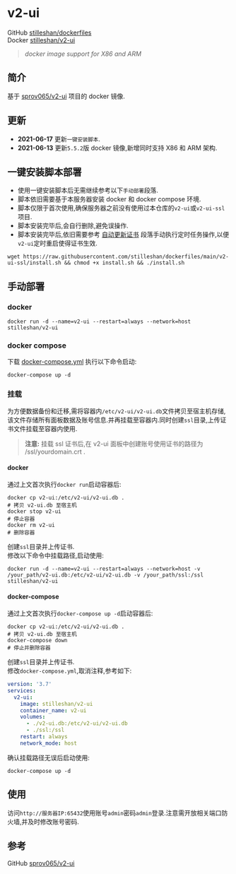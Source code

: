 # v2-ui

GitHub [stilleshan/dockerfiles](https://github.com/stilleshan/dockerfiles)  
Docker [stilleshan/v2-ui](https://hub.docker.com/r/stilleshan/v2-ui)
> *docker image support for X86 and ARM*

## 简介
基于 [sprov065/v2-ui](https://github.com/sprov065/v2-ui) 项目的 docker 镜像.

## 更新
- **2021-06-17** 更新`一键安装脚本`.
- **2021-06-13** 更新`5.5.2`版 docker 镜像,新增同时支持 X86 和 ARM 架构.

## 一键安装脚本部署
- 使用一键安装脚本后无需继续参考以下`手动部署`段落.
- 脚本依旧需要基于本服务器安装 docker 和 docker compose 环境.
- 脚本仅限于首次使用,确保服务器之前没有使用过本仓库的`v2-ui`或`v2-ui-ssl`项目.
- 脚本安装完毕后,会自行删除,避免误操作.
- 脚本安装完毕后,依旧需要参考 [自动更新证书](https://github.com/stilleshan/dockerfiles/tree/main/v2-ui-ssl#%E8%87%AA%E5%8A%A8%E6%9B%B4%E6%96%B0%E8%AF%81%E4%B9%A6) 段落手动执行定时任务操作,以便`v2-ui`定时重启使得证书生效.
```shell
wget https://raw.githubusercontent.com/stilleshan/dockerfiles/main/v2-ui-ssl/install.sh && chmod +x install.sh && ./install.sh
```

## 手动部署
### docker
```shell
docker run -d --name=v2-ui --restart=always --network=host stilleshan/v2-ui
```

### docker compose
下载 [docker-compose.yml](https://raw.githubusercontent.com/stilleshan/dockerfiles/main/v2-ui/docker-compose.yml) 执行以下命令启动:
```shell
docker-compose up -d
```

### 挂载
为方便数据备份和迁移,需将容器内`/etc/v2-ui/v2-ui.db`文件拷贝至宿主机存储,该文件存储所有面板数据及账号信息.并再挂载至容器内.同时创建`ssl`目录,上传证书文件挂载至容器内使用.
> **注意:** 挂载 ssl 证书后,在 v2-ui 面板中创建账号使用证书的路径为 /ssl/yourdomain.crt .
#### docker
通过上文首次执行`docker run`启动容器后:
```shell
docker cp v2-ui:/etc/v2-ui/v2-ui.db .
# 拷贝 v2-ui.db 至宿主机
docker stop v2-ui
# 停止容器
docker rm v2-ui
# 删除容器
```
创建`ssl`目录并上传证书.  
修改以下命令中挂载路径,启动使用:
```shell
docker run -d --name=v2-ui --restart=always --network=host -v /your_path/v2-ui.db:/etc/v2-ui/v2-ui.db -v /your_path/ssl:/ssl stilleshan/v2-ui
```

#### docker-compose
通过上文首次执行`docker-compose up -d`启动容器后:
```shell
docker cp v2-ui:/etc/v2-ui/v2-ui.db .
# 拷贝 v2-ui.db 至宿主机
docker-compose down
# 停止并删除容器
```
创建`ssl`目录并上传证书.  
修改`docker-compose.yml`,取消注释,参考如下:
```yml
version: '3.7'
services:
  v2-ui:
    image: stilleshan/v2-ui
    container_name: v2-ui
    volumes:
      - ./v2-ui.db:/etc/v2-ui/v2-ui.db
      - ./ssl:/ssl
    restart: always
    network_mode: host
```

确认挂载路径无误后启动使用:
```shell
docker-compose up -d
```

## 使用
访问`http://服务器IP:65432`使用账号`admin`密码`admin`登录.注意需开放相关端口防火墙,并及时修改账号密码.

## 参考
GitHub [sprov065/v2-ui](https://github.com/sprov065/v2-ui)

